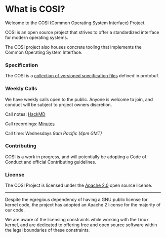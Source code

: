 # What is COSI?

Welcome to the COSI (Common Operating System Interface) Project.

COSI is an open source project that strives to offer a standardized interface for modern operating systems.

The COSI project also houses concrete tooling that implements the Common Operating System Interface.

### Specification

The COSI is a [collection of versioned specification files](https://github.com/cosi-project/specification) defined in protobuf.

### Weekly Calls

We have weekly calls open to the public.
Anyone is welcome to join, and conduct will be subject to project owners discretion.

Call notes: [HackMD](https://hackmd.io/IXcDy0prSgia4lOH_e1xSA)

Call recordings: [Minutes](./MINUTES.md)

Call time: Wednesdays _9am Pacific (4pm GMT)_

### Contributing

COSI is a work in progress, and will potentially be adopting a Code of Conduct and official Contributing guidelines.

### License

The COSI Project is licensed under the [Apache 2.0](https://github.com/cosi-project/community/blob/main/LICENSE) open source license.

---

Despite the egregious dependency of having a GNU public license for kernel code, the project has adopted an Apache 2 license for the majority of our code.

We are aware of the licensing constraints while working with the Linux kernel, and are dedicated to offering free and open source software within the legal boundaries of these constraints.

